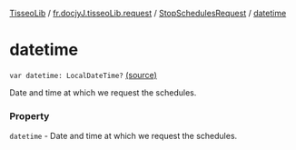 [TisseoLib](../../index.md) / [fr.docjyJ.tisseoLib.request](../index.md) / [StopSchedulesRequest](index.md) / [datetime](./datetime.md)

# datetime

`var datetime: LocalDateTime?` [(source)](https://github.com/docjyj/tisseoLib/tree/master/src/main/kotlin/fr/docjyJ/tisseoLib/request/StopSchedulesRequest.kt#L40)

Date and time at which we request the schedules.

### Property

`datetime` - Date and time at which we request the schedules.